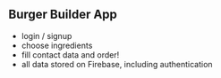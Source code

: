 
## Burger Builder App

- login / signup
- choose ingredients
- fill contact data and order!
- all data stored on Firebase, including authentication



